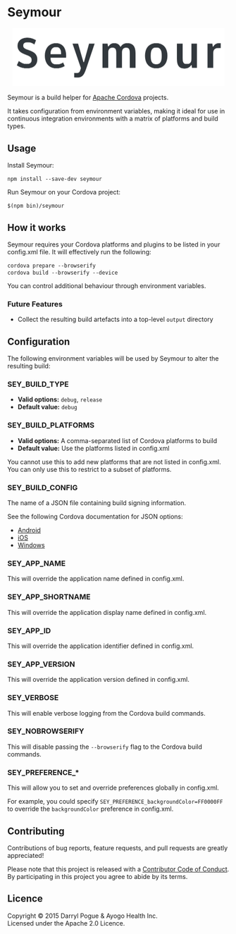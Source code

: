 Seymour
=======

<p align="center">
  <img alt="" width="481" src="https://raw.githubusercontent.com/dpogue/seymour/master/seymour.png">
</p>

Seymour is a build helper for [Apache Cordova](http://cordova.io) projects.

It takes configuration from environment variables, making it ideal for use in
continuous integration environments with a matrix of platforms and build types.


Usage
-----

Install Seymour:

```
npm install --save-dev seymour
```

Run Seymour on your Cordova project:

```
$(npm bin)/seymour
```


How it works
------------

Seymour requires your Cordova platforms and plugins to be listed in your
config.xml file. It will effectively run the following:

```
cordova prepare --browserify
cordova build --browserify --device
```

You can control additional behaviour through environment variables.

### Future Features

* Collect the resulting build artefacts into a top-level `output` directory


Configuration
-------------

The following environment variables will be used by Seymour to alter the
resulting build:

### SEY_BUILD_TYPE

* **Valid options:** `debug`, `release`
* **Default value:** `debug`

### SEY_BUILD_PLATFORMS

* **Valid options:** A comma-separated list of Cordova platforms to build
* **Default value:** Use the platforms listed in config.xml

You cannot use this to add new platforms that are not listed in config.xml. You
can only use this to restrict to a subset of platforms.

### SEY_BUILD_CONFIG

The name of a JSON file containing build signing information.

See the following Cordova documentation for JSON options:
* [Android](http://cordova.apache.org/docs/en/latest/guide/platforms/android/index.html#using-buildjson)
* [iOS](http://cordova.apache.org/docs/en/latest/guide/platforms/ios/index.html#using-buildjson)
* [Windows](http://cordova.apache.org/docs/en/latest/guide/platforms/win8/index.html#signing-an-app)

### SEY_APP_NAME

This will override the application name defined in config.xml.

### SEY_APP_SHORTNAME

This will override the application display name defined in config.xml.

### SEY_APP_ID

This will override the application identifier defined in config.xml.

### SEY_APP_VERSION

This will override the application version defined in config.xml.

### SEY_VERBOSE

This will enable verbose logging from the Cordova build commands.

### SEY_NOBROWSERIFY

This will disable passing the `--browserify` flag to the Cordova build
commands.

### SEY_PREFERENCE_*

This will allow you to set and override preferences globally in config.xml.

For example, you could specify `SEY_PREFERENCE_backgroundColor=FF0000FF` to
override the `backgroundColor` preference in config.xml.


Contributing
------------

Contributions of bug reports, feature requests, and pull requests are greatly appreciated!

Please note that this project is released with a [Contributor Code of Conduct](https://github.com/dpogue/seymour/blob/master/CODE_OF_CONDUCT.md). By participating in this project you agree to abide by its terms.

Licence
-------

Copyright © 2015 Darryl Pogue & Ayogo Health Inc.  
Licensed under the Apache 2.0 Licence.
